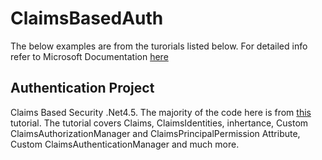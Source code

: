 # ClaimsBasedAuth
The below examples are from the turorials listed below.  For detailed info refer to Microsoft 
Documentation 
[here](https://docs.microsoft.com/en-us/dotnet/framework/security/)
## Authentication Project
Claims Based Security .Net4.5.  The majority of the code here is from 
[this](https://dotnetcodr.com/2013/02/14/introduction-to-claims-based-security-in-net4-5-with-c-part-2-the-new-inheritance-model/) 
tutorial.  The tutorial covers Claims, ClaimsIdentities, inhertance, Custom ClaimsAuthorizationManager and ClaimsPrincipalPermission Attribute, Custom ClaimsAuthenticationManager and much more.



